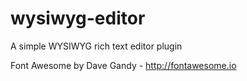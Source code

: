 wysiwyg-editor
==============

A simple WYSIWYG rich text editor plugin

Font Awesome by Dave Gandy - http://fontawesome.io
